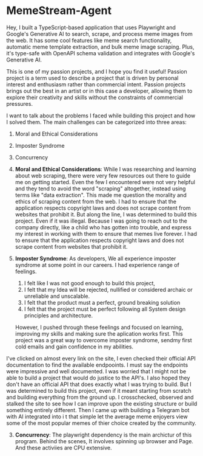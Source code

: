 # MemeStream-Agent

Hey, I built a TypeScript-based application that uses Playwright and Google's Generative AI to search, scrape, and process meme images from the web. It has some cool features like meme search functionality, automatic meme template extraction, and bulk meme image scraping. Plus, it's type-safe with OpenAPI schema validation and integrates with Google's Generative AI.

This is one of my passion projects, and I hope you find it useful! Passion project is a term used to describe a project that is driven by personal interest and enthusiasm rather than commercial intent. Passion projects brings out the best in an artist or in this case a developer, allowing them to explore their creativity and skills without the constraints of commercial pressures.

I want to talk about the problems I faced while building this project and how I solved them. The main challenges can be categorized into three areas:

1. Moral and Ethical Considerations
2. Imposter Syndrome
3. Concurrency


4. **Moral and Ethical Considerations**: While I was researching and learning about web scraping, there were very few resources out there to guide me on getting started. Even the few I encountered were not very helpful and they tend to avoid the word "scraping" altogether, instead using terms like "data extraction". This made me question the morality and ethics of scraping content from the web. I had to ensure that the application respects copyright laws and does not scrape content from websites that prohibit it. But along the line, I was determined to build this project. Even if it was illegal. Because I was going to reach out to the company directly, like a child who has gotten into trouble, and express my interest in working with them to ensure that memes live forever. I had to ensure that the application respects copyright laws and does not scrape content from websites that prohibit it.

5. **Imposter Syndrome**: As developers, We all experience imposter syndrome at some point in our careers. I had experience range of feelings.
   1. I felt like I was not good enough to build this project,
   2. I felt that my Idea will be rejected, nullified or considered archaic or unreliable and unscalable.
   3. I felt that the product must a perfect, ground breaking solution
   4. I felt that the project must be perfect following all System design principles and architecture.

   However, I pushed through these feelings and focused on learning, improving my skills and making sure the aplication works first.
   This project was a great way to overcome imposter syndrome, sendmy first cold emails and gain confidence in my abilities.

I've clicked on almost every link on the site, I even checked their official API documentation to find the available endpooints. I must say the endpoints were impressive and well documented. I was worried that I might not be able to build a project that would do justice to the API's. I also hoped they don't have an official API that does exactly what I was trying to build. But I was determined to build this project, even if it meant starting from scratch and building everything from the ground up. I crosschecked, observed and stalked the site to see how I can improve upon the existing structure or build something entirely different. Then I came up with building a Telegram bot with AI integrated into i t that simple let the average meme enjoyers view some of the most popular memes of thier choice created by the community.

3. **Concurrency**: The playwright dependency is the main archictur of this program. Behind the scenes, It involves spinning up browser and Page. And these activiies are CPU extensive. 